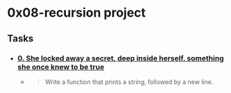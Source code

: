 # 0x08-recursion project
## **Tasks**
* ### [0. She locked away a secret, deep inside herself, something she once knew to be true](./0-puts_recursion.c)
    - >Write a function that prints a string, followed by a new line.
